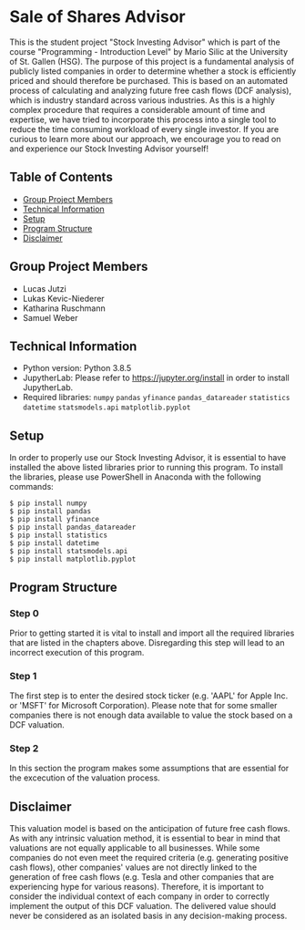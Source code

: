 # Sale of Shares Advisor
This is the student project "Stock Investing Advisor" which is part of the course "Programming - Introduction Level" by Mario Silic at the University of St. Gallen (HSG). The purpose of this project is a fundamental analysis of publicly listed companies in order to determine whether a stock is efficiently priced and should therefore be purchased. This is based on an automated process of calculating and analyzing future free cash flows (DCF analysis), which is industry standard across various industries. As this is a highly complex procedure that requires a considerable amount of time and expertise, we have tried to incorporate this process into a single tool to reduce the time consuming workload of every single investor. If you are curious to learn more about our approach, we encourage you to read on and experience our Stock Investing Advisor yourself!

## Table of Contents
- [Group Project Members](#group_project_members) 
- [Technical Information](#technical_information) 
- [Setup](#setup) 
- [Program Structure](#program_structure)
- [Disclaimer](#disclaimer) 


<a name="group_project_members"/>

## Group Project Members
- Lucas Jutzi
- Lukas Kevic-Niederer
- Katharina Ruschmann
- Samuel Weber


<a name="technical_information"/>

## Technical Information
- Python version: Python 3.8.5
- JupytherLab: Please refer to https://jupyter.org/install in order to install JupytherLab.
- Required libraries: ```numpy``` ```pandas``` ```yfinance``` ```pandas_datareader``` ```statistics``` ```datetime``` ```statsmodels.api``` ```matplotlib.pyplot```


<a name="group_project_members"/>

## Setup
In order to properly use our Stock Investing Advisor, it is essential to have installed the above listed libraries prior to running this program. To install the libraries, please use PowerShell in Anaconda with the following commands:
```
$ pip install numpy
$ pip install pandas
$ pip install yfinance
$ pip install pandas_datareader
$ pip install statistics
$ pip install datetime
$ pip install statsmodels.api
$ pip install matplotlib.pyplot
```


<a name="program_structure"/>

## Program Structure

### Step 0
Prior to getting started it is vital to install and import all the required libraries that are listed in the chapters above. Disregarding this step will lead to an incorrect execution of this program.

### Step 1

The first step is to enter the desired stock ticker (e.g. 'AAPL' for Apple Inc. or 'MSFT' for Microsoft Corporation). Please note that for some smaller companies there is not enough data available to value the stock based on a DCF valuation. 

### Step 2

In this section the program makes some assumptions that are essential for the excecution of the valuation process.


<a name="disclaimer"/>

## Disclaimer

This valuation model is based on the anticipation of future free cash flows. As with any intrinsic valuation method, it is essential to bear in mind that valuations are not equally applicable to all businesses. While some companies do not even meet the required criteria (e.g. generating positive cash flows), other companies' values are not directly linked to the generation of free cash flows (e.g. Tesla and other companies that are experiencing hype for various reasons). Therefore, it is important to consider the individual context of each company in order to correctly implement the output of this DCF valuation. The delivered value should never be considered as an isolated basis in any decision-making process.
